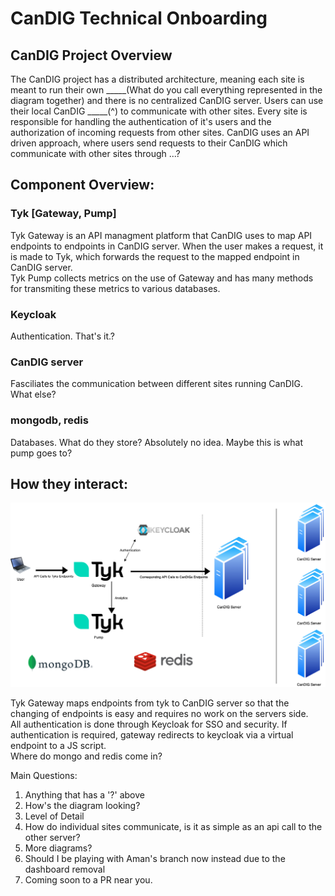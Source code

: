 # CanDIG Technical Onboarding
## CanDIG Project Overview
The CanDIG project has a distributed architecture, meaning each site is meant to run their own _____(What do you call everything represented in the diagram together) and there is no centralized CanDIG server. Users can use their local CanDIG _____(^) to communicate with other sites. Every site is responsible for handling the authentication of it's users and the authorization of incoming requests from other sites. CanDIG uses an API driven approach, where users send requests to their CanDIG which communicate with other sites through ...?
## Component Overview:
### Tyk [Gateway, Pump]
Tyk Gateway is an API managment platform that CanDIG uses to map API endpoints to endpoints in CanDIG server. When the user makes a request, it is made to Tyk, which forwards the request to the mapped endpoint in CanDIG server.  
Tyk Pump collects metrics on the use of Gateway and has many methods for transmiting these metrics to various databases.
### Keycloak
Authentication. That's it.?
### CanDIG server
Fasciliates the communication between different sites running CanDIG. What else?
### mongodb, redis
Databases. What do they store? Absolutely no idea. Maybe this is what pump goes to?

## How they interact:
![Architecture Diagram](Figures/ArchitectureDiagram.png)

Tyk Gateway maps endpoints from tyk to CanDIG server so that the changing of endpoints is easy and requires no work on the servers side.  
All authentication is done through Keycloak for SSO and security. If authentication is required, gateway redirects to keycloak via a virtual endpoint to a JS script.  
Where do mongo and redis come in?


Main Questions: 
1) Anything that has a '?' above
2) How's the diagram looking?
3) Level of Detail
4) How do individual sites communicate, is it as simple as an api call to the other server?
5) More diagrams?
6) Should I be playing with Aman's branch now instead due to the dashboard removal
7) Coming soon to a PR near you.